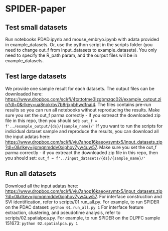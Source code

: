 # SPIDER-paper

## Test small datasets
Run notebooks PDAD.ipynb and mouse_embryo.ipynb with adata provided in example_datasets. Or, use the python script in the scripts folder (you need to change out_f from input_datasets to example_datasets). You only need to specify the R_path param, and the ourput files will be in example_datasets.

## Test large datasets
We provide one sample result for each datasets. The output files can be downloaded here: https://www.dropbox.com/scl/fi/4txttotme3lzgbmzqc02i/example_output.zip?dl=0&rlkey=ua8nokrbv7b8rjxpbhwdfnai4. The files contains pre-run results so you can run all notebooks without reproducing the results. Make sure you set the out_f parma correctly - if you extreact the downloaded zip file in this repo, then you should set:
``
out_f = f'../example_output/{ds}/{sample_name}/'
``
If you want to run the scripts for indicidual dataset sample and reproduce the results, you can download all the input adatas here: https://www.dropbox.com/scl/fi/viu7ahop16kaeovsymtx5/input_datasets.zip?dl=0&rlkey=jjomqnmddv0xiphov7yw4uw57. Make sure you set the out_f parma correctly - if you extreact the downloaded zip file in this repo, then you should set:
``
out_f = f'../input_datasets/{ds}/{sample_name}/'
``

## Run all datasets
Download all the input adatas here: https://www.dropbox.com/scl/fi/viu7ahop16kaeovsymtx5/input_datasets.zip?dl=0&rlkey=jjomqnmddv0xiphov7yw4uw57.
For interface construction and SVI identification, refer to scripts/01.run_all.py.
For example, to run SPIDER on the PDAC dataset:
``
python 01.run_all.py 1
``
For interface feature extraction, clustering, and pseudotime analysis, refer to scripts/02.spatialpca.py.
For example, to run SPIDER on the DLPFC sample 151673:
``
python 02.spatialpca.py 1
``